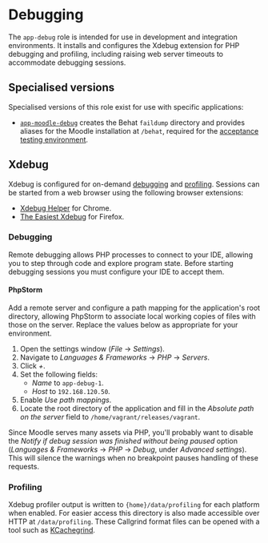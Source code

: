 # Debugging

The `app-debug` role is intended for use in development and integration environments. It installs and configures the Xdebug extension for PHP debugging and profiling, including raising web server timeouts to accommodate debugging sessions.

## Specialised versions

Specialised versions of this role exist for use with specific applications:

* [`app-moodle-debug`](moodle-debug.md) creates the Behat `faildump` directory and provides aliases for the Moodle installation at `/behat`, required for the [acceptance testing environment](https://docs.moodle.org/dev/Running_acceptance_test).


## Xdebug

Xdebug is configured for on-demand [debugging](https://xdebug.org/docs/remote) and [profiling](https://xdebug.org/docs/profiler). Sessions can be started from a web browser using the following browser extensions:

* [Xdebug Helper](https://chrome.google.com/webstore/detail/xdebug-helper/eadndfjplgieldjbigjakmdgkmoaaaoc?hl=en) for Chrome.
* [The Easiest Xdebug](https://addons.mozilla.org/en-US/firefox/addon/the-easiest-xdebug/) for Firefox.

### Debugging

Remote debugging allows PHP processes to connect to your IDE, allowing you to step through code and explore program state. Before starting debugging sessions you must configure your IDE to accept them.

#### PhpStorm

Add a remote server and configure a path mapping for the application's root directory, allowing PhpStorm to associate local working copies of files with those on the server. Replace the values below as appropriate for your environment.

1. Open the settings window (_File_ -> _Settings_).
2. Navigate to _Languages & Frameworks_ -> _PHP_ -> _Servers_.
3. Click _+_.
4. Set the following fields:
    * _Name_ to `app-debug-1`.
    * _Host_ to `192.168.120.50`.
5. Enable _Use path mappings_.
6. Locate the root directory of the application and fill in the _Absolute path on the server_ field to `/home/vagrant/releases/vagrant`.

Since Moodle serves many assets via PHP, you'll probably want to disable the _Notify if debug session was finished without being paused_ option (_Languages & Frameworks_ -> _PHP_ -> _Debug_, under _Advanced settings_). This will silence the warnings when no breakpoint pauses handling of these requests.

### Profiling

Xdebug profiler output is written to `{home}/data/profiling` for each platform when enabled. For easier access this directory is also made accessible over HTTP at `/data/profiling`. These Callgrind format files can be opened with a tool such as [KCachegrind](https://kcachegrind.github.io/).

